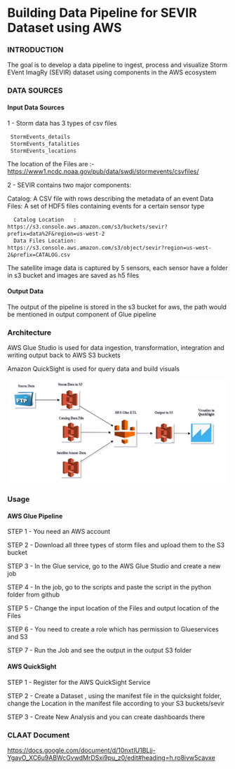 # Building Data Pipeline for SEVIR Dataset using AWS

### INTRODUCTION

The goal is to develop a data pipeline to ingest, process and visualize  Storm EVent ImagRy (SEVIR) dataset using components in the AWS ecosystem

### DATA SOURCES
#### Input Data Sources

1 - Storm data has 3 types of csv files 
     
     StormEvents_details
     StormEvents_fatalities
     StormEvents_locations

The location of the Files are :- https://www1.ncdc.noaa.gov/pub/data/swdi/stormevents/csvfiles/


2 - SEVIR contains two major components:

Catalog: A CSV file with rows describing the metadata of an event 
Data Files: A set of HDF5 files containing events for a certain sensor type
      
	  Catalog Location   : https://s3.console.aws.amazon.com/s3/buckets/sevir?prefix=data%2F&region=us-west-2
      Data Files Location: https://s3.console.aws.amazon.com/s3/object/sevir?region=us-west-2&prefix=CATALOG.csv

The satellite image data is captured by 5 sensors, each sensor have a folder in s3 bucket and images are saved as h5 files

#### Output Data 

The output of the pipeline is stored in the s3 bucket for aws, the path would be mentioned in output component of Glue pipeline

### Architecture

AWS Glue Studio is used for data ingestion, transformation, integration and writing output back to AWS S3 buckets

Amazon QuickSight is used for query data and build visuals

![](images/sevirpipeline.PNG)


### Usage

#### AWS Glue Pipeline
STEP 1 - You need an AWS account

STEP 2 - Download all three types of storm files and upload them to the S3 bucket

STEP 3 - In the Glue service, go to the AWS Glue Studio and create a new job 

STEP 4 - In the job, go to the scripts and paste the script in the python folder from github

STEP 5 - Change the input location of the Files and output location of the Files

STEP 6 - You need to create a role which has permission to Glueservices and S3

STEP 7 - Run the Job and see the output in the output S3 folder

#### AWS QuickSight

STEP 1 - Register for the AWS QuickSight Service

STEP 2 - Create a Dataset , using the manifest file in the quicksight folder, change the Location in the manifest file according to your S3 buckets/sevir

STEP 3 - Create New Analysis and you can create dashboards there


### CLAAT Document

https://docs.google.com/document/d/10nxtIU1BLjj-YgayO_XC6u9ABWcGvwdMrDSxi9pu_z0/edit#heading=h.ro8ivw5cavxe

 
